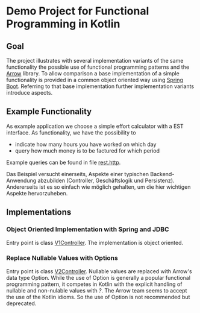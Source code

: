 # Demo Project for Functional Programming in Kotlin

## Goal
The project illustrates with several implementation variants of the same functionality
the possible use of functional programming patterns and the [Arrow](https://arrow-kt.io) library.
To allow comparison a base implementation of a simple functionality is provided in a common 
object oriented way using [Spring Boot](https://spring.io/projects/spring-boot). Referring to that base 
implementation further implementation variants introduce aspects.
 
## Example Functionality
As example application we choose a simple effort calculator with a EST interface. As functionality, 
we have the possibility to
* indicate how many hours you have worked on which day
* query how much money is to be factured for which period

Example queries can be found in file [rest.http](http/rest.http).

Das Beispiel versucht einerseits, Aspekte einer typischen Backend-Anwendung abzubilden (Controller, Geschäftslogik und Persistenz).
Andererseits ist es so einfach wie möglich gehalten, um die hier wichtigen Aspekte hervorzuheben.

## Implementations

### Object Oriented Implementation with Spring and JDBC
Entry point is class [V1Controller](src/main/kotlin/com/maranin/kotlinfundemo/v1springtraditional/V1Controller.kt).
The implementation is object oriented.

 ### Replace Nullable Values with Options
Entry point is class [V2Controller](src/main/kotlin/com/maranin/kotlinfundemo/v2option/V2Controller.kt).
Nullable values are replaced with Arrow's data type Option.
While the use of Option is generally a popular functional programming pattern, it competes in Kotlin with the explicit handling 
of nullable and non-nulable values with *?*. The Arrow team seems to accept the use of the Kotlin idioms. 
So the use of Option is not recommended but deprecated. 
 
